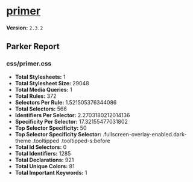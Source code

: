 # [primer]( http://primercss.io )

**Version:** `2.3.2`

## Parker Report

### css/primer.css

- **Total Stylesheets:** 1
- **Total Stylesheet Size:** 29048
- **Total Media Queries:** 1
- **Total Rules:** 372
- **Selectors Per Rule:** 1.521505376344086
- **Total Selectors:** 566
- **Identifiers Per Selector:** 2.2703180212014136
- **Specificity Per Selector:** 17.32155477031802
- **Top Selector Specificity:** 50
- **Top Selector Specificity Selector:** .fullscreen-overlay-enabled.dark-theme .tooltipped .tooltipped-s:before
- **Total Id Selectors:** 0
- **Total Identifiers:** 1285
- **Total Declarations:** 921
- **Total Unique Colors:** 81
- **Total Important Keywords:** 1
